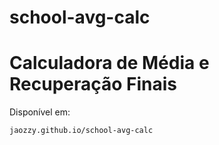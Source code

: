 # school-avg-calc

<h1>Calculadora de Média e Recuperação Finais</h1>
<p>Disponível em:</p>
<code><pre>jaozzy.github.io/school-avg-calc</pre></code>
